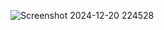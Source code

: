 ![Screenshot 2024-12-20 224528](https://github.com/user-attachments/assets/4a94a0d4-7899-4a71-a075-928e8d04b7c4)
